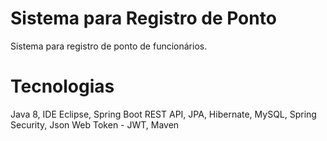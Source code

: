 # Sistema para Registro de Ponto
Sistema para registro de ponto de funcionários.

# Tecnologias
Java 8, IDE Eclipse, Spring Boot REST API, JPA, Hibernate, MySQL, Spring Security, Json Web Token - JWT, Maven
